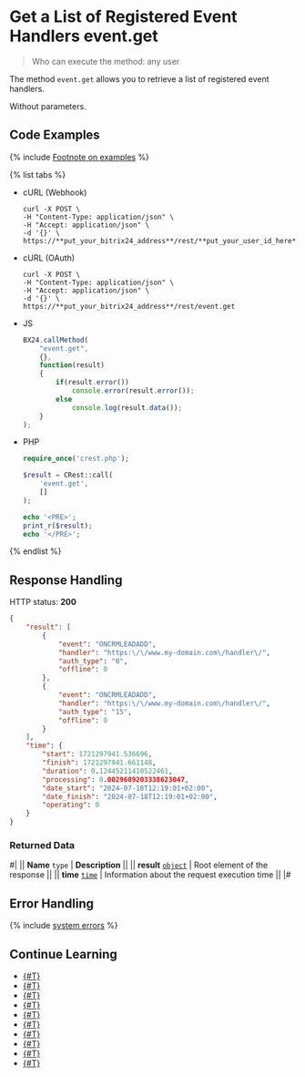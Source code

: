 # Get a List of Registered Event Handlers event.get

> Who can execute the method: any user

The method `event.get` allows you to retrieve a list of registered event handlers.

Without parameters.

## Code Examples

{% include [Footnote on examples](../../_includes/examples.md) %}

{% list tabs %}

- cURL (Webhook)

    ```curl
    curl -X POST \
    -H "Content-Type: application/json" \
    -H "Accept: application/json" \
    -d '{}' \
    https://**put_your_bitrix24_address**/rest/**put_your_user_id_here**/**put_your_webhook_here**/event.get
    ```

- cURL (OAuth)

    ```curl
    curl -X POST \
    -H "Content-Type: application/json" \
    -H "Accept: application/json" \
    -d '{}' \
    https://**put_your_bitrix24_address**/rest/event.get
    ```

- JS

    ```js
    BX24.callMethod(
        "event.get",
        {},
        function(result)
        {
            if(result.error())
                console.error(result.error());
            else
                console.log(result.data());
        }
    );
    ```

- PHP

    ```php
    require_once('crest.php');

    $result = CRest::call(
        'event.get',
        []
    );

    echo '<PRE>';
    print_r($result);
    echo '</PRE>';
    ```

{% endlist %}


## Response Handling

HTTP status: **200**

```json
{
    "result": [
        {
            "event": "ONCRMLEADADD",
            "handler": "https:\/\/www.my-domain.com\/handler\/",
            "auth_type": "0",
            "offline": 0
        },
        {
            "event": "ONCRMLEADADD",
            "handler": "https:\/\/www.my-domain.com\/handler\/",
            "auth_type": "15",
            "offline": 0
        }
    ],
    "time": {
        "start": 1721297941.536696,
        "finish": 1721297941.661148,
        "duration": 0.12445211410522461,
        "processing": 0.0029609203338623047,
        "date_start": "2024-07-18T12:19:01+02:00",
        "date_finish": "2024-07-18T12:19:01+02:00",
        "operating": 0
    }
}
```

### Returned Data

#|
|| **Name**
`type` | **Description** ||
|| **result**
[`object`](../data-types.md) | Root element of the response ||
|| **time**
[`time`](../data-types.md) | Information about the request execution time ||
|#

## Error Handling

{% include [system errors](../../_includes/system-errors.md) %}

## Continue Learning

- [{#T}](./events.md)
- [{#T}](./event-bind.md)
- [{#T}](./event-unbind.md)
- [{#T}](./safe-event-handlers.md)
- [{#T}](./offline-events.md)
- [{#T}](./event-offline-list.md)
- [{#T}](./event-offline-get.md)
- [{#T}](./event-offline-clear.md)
- [{#T}](./event-offline-error.md)
- [{#T}](./on-offline-event.md)